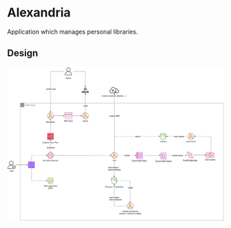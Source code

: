 # Alexandria

Application which manages personal libraries.

## Design

![Design](./documentation/architecture.jpg)
